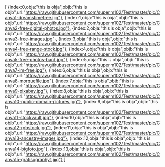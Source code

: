 [
{index:0,obja:"this is obja",objb:"this is objb",url:"https://raw.githubusercontent.com/superlm102/Test/master/pic/Canva1-dreamstimefree.jpg"},
{index:1,obja:"this is obja",objb:"this is objb",url:"https://raw.githubusercontent.com/superlm102/Test/master/pic/Canva2-free-digital-photos.jpg"},
{index:2,obja:"this is obja",objb:"this is objb",url:"https://raw.githubusercontent.com/superlm102/Test/master/pic/Canva3-free-images.jpg"},
{index:3,obja:"this is obja",objb:"this is objb",url:"https://raw.githubusercontent.com/superlm102/Test/master/pic/Canva4-free-range-stock.jpg"},
{index:4,obja:"this is obja",objb:"this is objb",url:"https://raw.githubusercontent.com/superlm102/Test/master/pic/Canva5-free-photos-bank.jpg"},
{index:5,obja:"this is obja",objb:"this is objb",url:"https://raw.githubusercontent.com/superlm102/Test/master/pic/Canva7-im-free.jpg"},
{index:6,obja:"this is obja",objb:"this is objb",url:"https://raw.githubusercontent.com/superlm102/Test/master/pic/Canva8-morguefile.jpg"},
{index:7,obja:"this is obja",objb:"this is objb",url:"https://raw.githubusercontent.com/superlm102/Test/master/pic/Canva9-pixabay.jpg"},
{index:8,obja:"this is obja",objb:"this is objb",url:"https://raw.githubusercontent.com/superlm102/Test/master/pic/Canva10-public-domain-pictures.jpg"},
{index:9,obja:"this is obja",objb:"this is objb",url:"https://raw.githubusercontent.com/superlm102/Test/master/pic/Canva11-stockvault.jpg"},
{index:10,obja:"this is obja",objb:"this is objb",url:"https://raw.githubusercontent.com/superlm102/Test/master/pic/Canva12-rgbstock.jpg"},
{index:11,obja:"this is obja",objb:"this is objb",url:"https://raw.githubusercontent.com/superlm102/Test/master/pic/Canva13-ancestry-images.jpg"},
{index:12,obja:"this is obja",objb:"this is objb",url:"https://raw.githubusercontent.com/superlm102/Test/master/pic/Canva14-bigfoto.jpg"},
{index:13,obja:"this is obja",objb:"this is objb",url:"https://raw.githubusercontent.com/superlm102/Test/master/pic/Canva15-gratisography1.jpg"}
]
